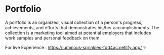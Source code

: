 # Portfolio

A portfolio is an organized, visual collection of a person's progress, achievements, and efforts that demonstrates his/her accomplishments. The collection is a marketing tool aimed at potential employers that includes work samples and personal feedback on them.

For live Experience : https://luminous-sprinkles-fdd4ac.netlify.app/ ✨
